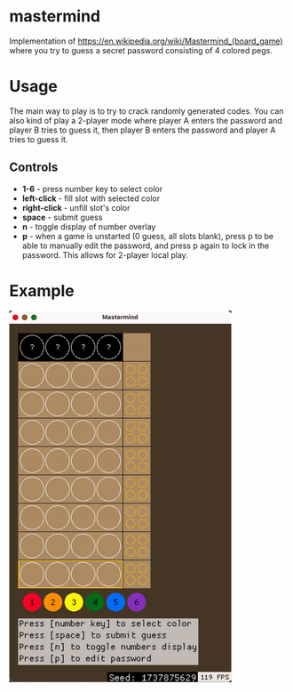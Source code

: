 # mastermind

Implementation of https://en.wikipedia.org/wiki/Mastermind_(board_game) where you try to guess a secret password consisting of 4 colored pegs.

# Usage

The main way to play is to try to crack randomly generated codes. You can also kind of play a 2-player mode where player A enters the password and player B tries to guess it, then player B enters the password and player A tries to guess it.

## Controls

* **1-6** - press number key to select color
* **left-click** - fill slot with selected color
* **right-click** - unfill slot's color
* **space** - submit guess
* **n** - toggle display of number overlay
* **p** - when a game is unstarted (0 guess, all slots blank), press p to be able to manually edit the password, and press p again to lock in the password. This allows for 2-player local play.

# Example

![example](./readme-assets/app-example.gif)

